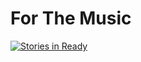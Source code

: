 # For The Music
[![Stories in Ready](https://badge.waffle.io/agionfriddo/For-The-Music.png?label=ready&title=Ready)](https://waffle.io/agionfriddo/For-The-Music)
